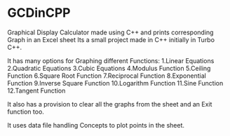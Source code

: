 # GCDinCPP
Graphical Display Calculator made using C++ and prints corresponding Graph in an Excel sheet
Its a small project made in C++ initially in Turbo C++.

It has many options for Graphing different Functions:
1.Linear Equations
2.Quadratic Equations
3.Cubic Equations
4.Modulus Function
5.Ceiling Function
6.Square Root Function
7.Reciprocal Function
8.Exponential Function
9.Inverse Square Function
10.Logarithm Function
11.Sine Function
12.Tangent Function

It also has a provision to clear all the graphs from the sheet and an Exit function too.

It uses data file handling Concepts to plot points in the sheet.
